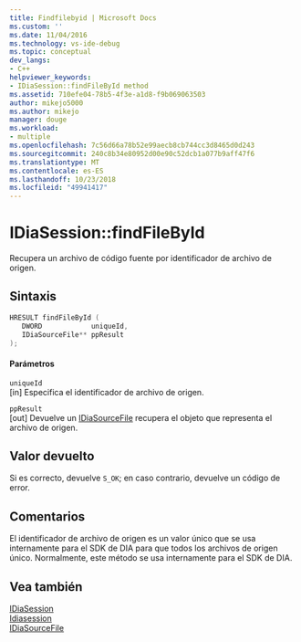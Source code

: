 ```yaml
---
title: Findfilebyid | Microsoft Docs
ms.custom: ''
ms.date: 11/04/2016
ms.technology: vs-ide-debug
ms.topic: conceptual
dev_langs:
- C++
helpviewer_keywords:
- IDiaSession::findFileById method
ms.assetid: 710efe04-78b5-4f3e-a1d8-f9b069063503
author: mikejo5000
ms.author: mikejo
manager: douge
ms.workload:
- multiple
ms.openlocfilehash: 7c56d66a78b52e99aecb8cb744cc3d8465d0d243
ms.sourcegitcommit: 240c8b34e80952d00e90c52dcb1a077b9aff47f6
ms.translationtype: MT
ms.contentlocale: es-ES
ms.lasthandoff: 10/23/2018
ms.locfileid: "49941417"
---
```

# <a name="idiasessionfindfilebyid"></a>IDiaSession::findFileById
Recupera un archivo de código fuente por identificador de archivo de origen.  
  
## <a name="syntax"></a>Sintaxis  
  
```C++  
HRESULT findFileById (   
   DWORD            uniqueId,  
   IDiaSourceFile** ppResult  
);  
```  
  
#### <a name="parameters"></a>Parámetros  
 `uniqueId`  
 [in] Especifica el identificador de archivo de origen.  
  
 `ppResult`  
 [out] Devuelve un [IDiaSourceFile](../../debugger/debug-interface-access/idiasourcefile.md) recupera el objeto que representa el archivo de origen.  
  
## <a name="return-value"></a>Valor devuelto  
 Si es correcto, devuelve `S_OK`; en caso contrario, devuelve un código de error.  
  
## <a name="remarks"></a>Comentarios  
 El identificador de archivo de origen es un valor único que se usa internamente para el SDK de DIA para que todos los archivos de origen único. Normalmente, este método se usa internamente para el SDK de DIA.  
  
## <a name="see-also"></a>Vea también  
 [IDiaSession](../../debugger/debug-interface-access/idiasession.md)   
 [Idiasession](../../debugger/debug-interface-access/idiasession-findfile.md)   
 [IDiaSourceFile](../../debugger/debug-interface-access/idiasourcefile.md)